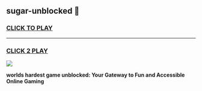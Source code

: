 
## sugar-unblocked 👋
<h3>
<a href="https://premium.freeplayer.one?title=sugar-unblocked&ref=14F">CLICK TO PLAY</a></h3>
<hr>

<h3>
<a href="https://premium.freeplayer.one?title=sugar-unblocked&ref=14F">CLICK 2 PLAY</a>
  
</h3>

<a href="https://premium.freeplayer.one?title=sugar-unblocked&ref=12F/"><img src="https://clearcache.store/games.png"></a>


**worlds hardest game unblocked: Your Gateway to Fun and Accessible Online Gaming**
